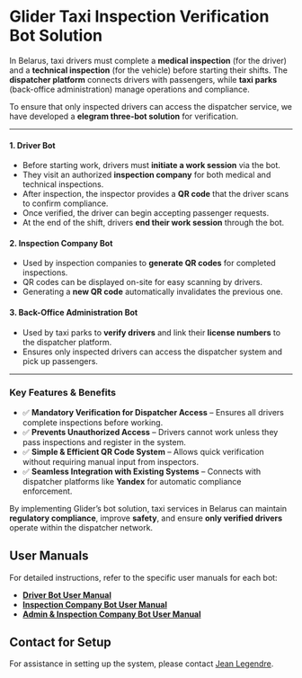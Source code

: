 # Glider Taxi Inspection Verification Bot Solution

In Belarus, taxi drivers must complete a **medical inspection** (for the driver) and a **technical inspection** (for the vehicle) before starting their shifts. The **dispatcher platform** connects drivers with passengers, while **taxi parks** (back-office administration) manage operations and compliance.  

To ensure that only inspected drivers can access the dispatcher service, we have developed a **elegram three-bot solution** for verification.  

---

#### **1. Driver Bot**  
- Before starting work, drivers must **initiate a work session** via the bot.  
- They visit an authorized **inspection company** for both medical and technical inspections.  
- After inspection, the inspector provides a **QR code** that the driver scans to confirm compliance.  
- Once verified, the driver can begin accepting passenger requests.  
- At the end of the shift, drivers **end their work session** through the bot.  

#### **2. Inspection Company Bot**  
- Used by inspection companies to **generate QR codes** for completed inspections.  
- QR codes can be displayed on-site for easy scanning by drivers.  
- Generating a **new QR code** automatically invalidates the previous one.  

#### **3. Back-Office Administration Bot**  
- Used by taxi parks to **verify drivers** and link their **license numbers** to the dispatcher platform.  
- Ensures only inspected drivers can access the dispatcher system and pick up passengers.  

---

### **Key Features & Benefits**  
- ✅ **Mandatory Verification for Dispatcher Access** – Ensures all drivers complete inspections before working.
- ✅ **Prevents Unauthorized Access** – Drivers cannot work unless they pass inspections and register in the system.  
- ✅ **Simple & Efficient QR Code System** – Allows quick verification without requiring manual input from inspectors.
- ✅ **Seamless Integration with Existing Systems** – Connects with dispatcher platforms like **Yandex** for automatic compliance enforcement.    

By implementing Glider’s bot solution, taxi services in Belarus can maintain **regulatory compliance**, improve **safety**, and ensure **only verified drivers** operate within the dispatcher network.  

## User Manuals
For detailed instructions, refer to the specific user manuals for each bot:
- **[Driver Bot User Manual](DRIVER.md)**
- **[Inspection Company Bot User Manual](INSPECTION-COMPANY.md)**
- **[Admin & Inspection Company Bot User Manual](ADMIN.md)**

## Contact for Setup
For assistance in setting up the system, please contact [Jean Legendre](https://t.me/Jeanlegendre).
